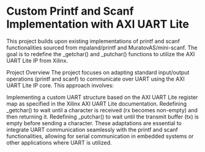 # Custom Printf and Scanf Implementation with AXI UART Lite
This project builds upon existing implementations of printf and scanf functionalities sourced from mpaland/printf and MuratovAS/mini-scanf. The goal is to redefine the _getchar() and _putchar() functions to utilize the AXI UART Lite IP from Xilinx.

Project Overview
The project focuses on adapting standard input/output operations (printf and scanf) to communicate over UART using the AXI UART Lite IP core. This approach involves:

Implementing a custom UART structure based on the AXI UART Lite register map as specified in the Xilinx AXI UART Lite documentation.
Redefining _getchar() to wait until a character is received (rx becomes non-empty) and then returning it.
Redefining _putchar() to wait until the transmit buffer (tx) is empty before sending a character.
These adaptations are essential to integrate UART communication seamlessly with the printf and scanf functionalities, allowing for serial communication in embedded systems or other applications where UART is utilized.

